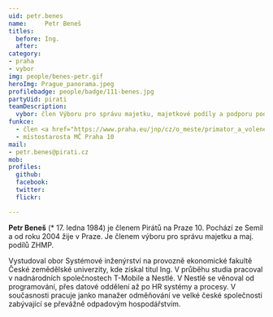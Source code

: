 ```yaml
---
uid: petr.benes
name:     Petr Beneš 
titles:
  before: Ing. 
  after:
category: 
- praha
- vybor
img: people/benes-petr.gif
heroImg: Prague_panorama.jpeg
profilebadge: people/badge/111-benes.jpg
partyUid: pirati
teamDescription:
  vybor: člen Výboru pro správu majetku, majetkové podíly a podporu podnikání ZHMP
funkce: 
  - člen <a href="https://www.praha.eu/jnp/cz/o_meste/primator_a_volene_organy/zastupitelstvo/vybory_zastupitelstva/index.html?committeeId=33584">Výboru pro správu majetku, majetkové podíly a podporu podnikání ZHMP</a>
  - místostarosta MČ Praha 10
mail:
- petr.benes@pirati.cz
mob: 
profiles:
  github:       
  facebook:    
  twitter: 		  
  flickr:		  

---
```


**Petr Beneš** (* 17. ledna 1984) je členem Pirátů na Praze 10. Pochází ze Semil a od roku 2004 žije v Praze. Je členem výboru pro správu majetku a maj. podílů ZHMP.

Vystudoval obor Systémové inženýrství na provozně ekonomické fakultě České zemědělské univerzity, kde získal titul Ing. V průběhu studia pracoval v nadnárodních společnostech T-Mobile a Nestlé. V Nestlé se věnoval od programování, přes datové oddělení až po HR systémy a procesy. V současnosti pracuje janko manažer odměňování ve velké české společnosti zabývající se převážně odpadovým hospodářstvím.

